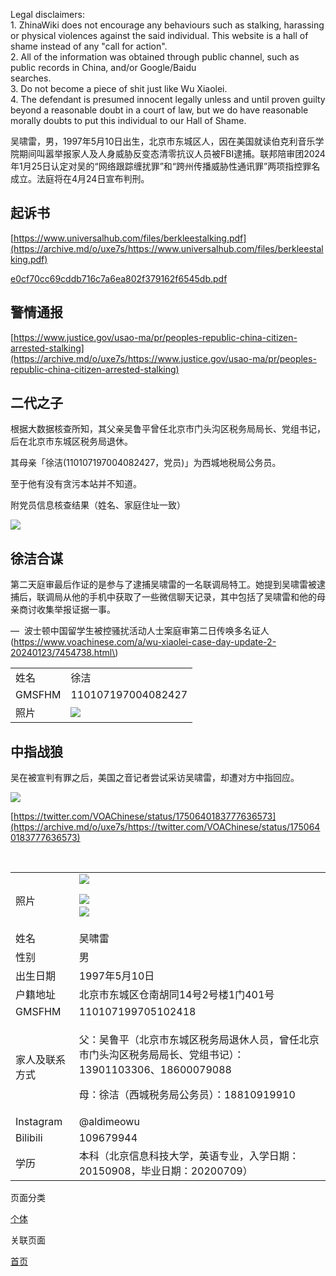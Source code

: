 Legal disclaimers:                                       
1\. ZhinaWiki does not encourage any behaviours such as stalking, harassing or physical violences against the said individual. This website is a hall of shame instead of any "call for action".                                       
2\. All of the information was obtained through public channel, such as public records in China, and/or Google/Baidu searches.                                       
3\. Do not become a piece of shit just like Wu Xiaolei.                                      
4\. The defendant is presumed innocent legally unless and until proven guilty beyond a reasonable doubt in a court of law, but we do have reasonable morally doubts to put this individual to our Hall of Shame.

吴啸雷，男，1997年5月10日出生，北京市东城区人，因在美国就读伯克利音乐学院期间叫嚣举报家人及人身威胁反变态清零抗议人员被FBI逮捕。联邦陪审团2024年1月25日认定对吴的“网络跟踪缠扰罪”和“跨州传播威胁性通讯罪”两项指控罪名成立。法庭将在4月24日宣布判刑。

## 起诉书

[https://www.universalhub.com/files/berkleestalking.pdf](https://archive.md/o/uxe7s/https://www.universalhub.com/files/berkleestalking.pdf)

[e0cf70cc69cddb716c7a6ea802f379162f6545db.pdf](https://archive.md/o/uxe7s/https://www.zhina.wiki/attachment?hash=e0cf70cc69cddb716c7a6ea802f379162f6545db)

## 警情通报

[https://www.justice.gov/usao-ma/pr/peoples-republic-china-citizen-arrested-stalking](https://archive.md/o/uxe7s/https://www.justice.gov/usao-ma/pr/peoples-republic-china-citizen-arrested-stalking)

## 二代之子

根据大数据核查所知，其父亲吴鲁平曾任北京市门头沟区税务局局长、党组书记，后在北京市东城区税务局退休。

其母亲「徐洁\(110107197004082427，党员\)」为西城地税局公务员。

至于他有没有贪污本站并不知道。

附党员信息核查结果（姓名、家庭住址一致）

![](https://d6apnr3cmksp05.archive.md/uxe7s/34ae7098bb6940805d621b9d998ba0ac2d3bebc9.png)

## 徐洁合谋

第二天庭审最后作证的是参与了逮捕吴啸雷的一名联调局特工。她提到吴啸雷被逮捕后，联调局从他的手机中获取了一些微信聊天记录，其中包括了吴啸雷和他的母亲商讨收集举报证据一事。

—  波士顿中国留学生被控骚扰活动人士案庭审第二日传唤多名证人 \(https://www.voachinese.com/a/wu-xiaolei-case-day-update-2-20240123/7454738.html\)

<table><tbody><tr><td>姓名</td><td><span>徐洁</span></td></tr><tr><td>GMSFHM</td><td><span>110107197004082427</span></td></tr><tr><td>照片</td><td><img src="https://d6apnr3cmksp05.archive.md/uxe7s/6f47f27e71a7150730cc7c50a5898e846cd358c8.jpg"></td></tr></tbody></table>

## 中指战狼

吴在被宣判有罪之后，美国之音记者尝试采访吴啸雷，却遭对方中指回应。

![](https://d6apnr3cmksp05.archive.md/uxe7s/0c15047a6ccf374ac85c870451d285a20012520e.jpg)

[https://twitter.com/VOAChinese/status/1750640183777636573](https://archive.md/o/uxe7s/https://twitter.com/VOAChinese/status/1750640183777636573)

 

<table width="277"><tbody><tr><td>照片</td><td><img src="https://d6apnr3cmksp05.archive.md/uxe7s/184f585d2d77def407321dbd1e5b178268a6a60e.jpg"><p><img src="https://d6apnr3cmksp05.archive.md/uxe7s/99b7a5ac1ec805f779b8f9592146ca5701132da9.png">&nbsp;&nbsp;&nbsp;&nbsp;&nbsp;&nbsp;&nbsp;&nbsp;&nbsp;&nbsp;&nbsp;&nbsp;&nbsp;&nbsp;&nbsp;&nbsp;<br><img src="https://d6apnr3cmksp05.archive.md/uxe7s/7dcd1f5aa2cbac306c74e0831fa83c27b8ace2c4.png"></p></td></tr><tr><td>姓名</td><td><span>吴啸雷</span></td></tr><tr><td>性别</td><td>男</td></tr><tr><td>出生日期</td><td>1997年5月10日</td></tr><tr><td>户籍地址</td><td><span>北京市东城区仓南胡同14号2号楼1门401号</span></td></tr><tr><td>GMSFHM</td><td>110107199705102418</td></tr><tr><td>家人及联系方式</td><td><p>父：吴鲁平（北京市东城区税务局退休人员，曾任北京市门头沟区税务局局长、党组书记）：13901103306、18600079088</p><p>母：徐洁（西城税务局公务员）：<span>18810919910</span></p></td></tr><tr><td>Instagram</td><td>@aldimeowu</td></tr><tr><td>Bilibili</td><td>109679944</td></tr><tr><td>学历</td><td>本科（北京信息科技大学，英语专业，入学日期：20150908，毕业日期：20200709）</td></tr></tbody></table>

页面分类

[个体](个体)

关联页面

[首页](首页)